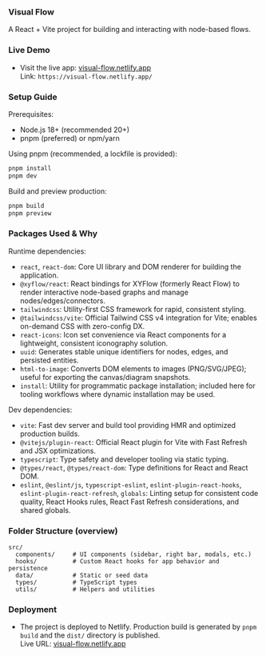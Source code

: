 ### Visual Flow

A React + Vite project for building and interacting with node-based flows.

### Live Demo

- Visit the live app: [visual-flow.netlify.app](https://visual-flow.netlify.app/)  
  Link: `https://visual-flow.netlify.app/`

### Setup Guide

Prerequisites:
- Node.js 18+ (recommended 20+)
- pnpm (preferred) or npm/yarn

Using pnpm (recommended, a lockfile is provided):

```bash
pnpm install
pnpm dev
```

Build and preview production:

```bash
pnpm build
pnpm preview
```

### Packages Used & Why

Runtime dependencies:
- `react`, `react-dom`: Core UI library and DOM renderer for building the application.
- `@xyflow/react`: React bindings for XYFlow (formerly React Flow) to render interactive node-based graphs and manage nodes/edges/connectors.
- `tailwindcss`: Utility-first CSS framework for rapid, consistent styling.
- `@tailwindcss/vite`: Official Tailwind CSS v4 integration for Vite; enables on-demand CSS with zero-config DX.
- `react-icons`: Icon set convenience via React components for a lightweight, consistent iconography solution.
- `uuid`: Generates stable unique identifiers for nodes, edges, and persisted entities.
- `html-to-image`: Converts DOM elements to images (PNG/SVG/JPEG); useful for exporting the canvas/diagram snapshots.
- `install`: Utility for programmatic package installation; included here for tooling workflows where dynamic installation may be used.

Dev dependencies:
- `vite`: Fast dev server and build tool providing HMR and optimized production builds.
- `@vitejs/plugin-react`: Official React plugin for Vite with Fast Refresh and JSX optimizations.
- `typescript`: Type safety and developer tooling via static typing.
- `@types/react`, `@types/react-dom`: Type definitions for React and React DOM.
- `eslint`, `@eslint/js`, `typescript-eslint`, `eslint-plugin-react-hooks`, `eslint-plugin-react-refresh`, `globals`: Linting setup for consistent code quality, React Hooks rules, React Fast Refresh considerations, and shared globals.

### Folder Structure (overview)

```
src/
  components/     # UI components (sidebar, right bar, modals, etc.)
  hooks/          # Custom React hooks for app behavior and persistence
  data/           # Static or seed data
  types/          # TypeScript types
  utils/          # Helpers and utilities
```

### Deployment

- The project is deployed to Netlify. Production build is generated by `pnpm build` and the `dist/` directory is published.  
  Live URL: [visual-flow.netlify.app](https://visual-flow.netlify.app/)


